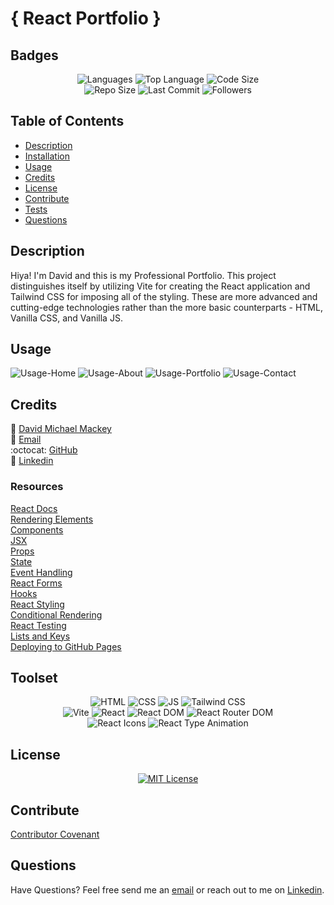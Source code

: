 # { React Portfolio }

## Badges

<p align="center">
<img src="https://img.shields.io/github/languages/count/davidmichaelmackey/react-portfolio?color=FF9AA2&style=for-the-badge" alt="Languages" />
<img src="https://img.shields.io/github/languages/top/davidmichaelmackey/react-portfolio?color=FFB7B2&style=for-the-badge" alt="Top Language" />
<img src="https://img.shields.io/github/languages/code-size/davidmichaelmackey/react-portfolio?color=FFDAC1&style=for-the-badge" alt="Code Size" /><br>
<img src="https://img.shields.io/github/repo-size/davidmichaelmackey/react-portfolio?color=E2F0CB&style=for-the-badge" alt="Repo Size" />
<img src="https://img.shields.io/github/last-commit/davidmichaelmackey/react-portfolio?color=B5EAD7&style=for-the-badge" alt="Last Commit" />
<img src="https://img.shields.io/github/followers/davidmichaelmackey?style=for-the-badge" alt="Followers" />
</p>

## Table of Contents

- [Description](#description)
- [Installation](#installation)
- [Usage](#usage)
- [Credits](#credits)
- [License](#license)
- [Contribute](#contribute)
- [Tests](#tests)
- [Questions](#questions)

## Description

Hiya! I'm David and this is my Professional Portfolio. This project distinguishes itself by utilizing Vite for creating the React application and Tailwind CSS for imposing all of the styling. These are more advanced and cutting-edge technologies rather than the more basic counterparts - HTML, Vanilla CSS, and Vanilla JS.

## Usage

![Usage-Home](./src/assets/images/homepage.png)
![Usage-About](./src/assets/images/aboutpage.png)
![Usage-Portfolio](./src/assets/images/portfoliopage.png)
![Usage-Contact](./src/assets/images/contactpage.png)

## Credits

:bust_in_silhouette: [David Michael Mackey](https://www.notion.so/davidmichaelmackey/David-Mackey-a59ce61a996840d6a933e3b135673467?pvs=4)<br>
:email: [Email](mailto:davidmackey@hey.com)<br>
:octocat: [GitHub](https://github.com/davidmichaelmackey/)<br>
:briefcase: [Linkedin](https://linkedin.com/in/davidmichaelmackey/)<br>

### Resources

[React Docs](https://create-react-app.dev/docs/getting-started/)<br>
[Rendering Elements](https://legacy.reactjs.org/docs/rendering-elements.html)<br>
[Components](https://legacy.reactjs.org/docs/components-and-props.html)<br>
[JSX](https://legacy.reactjs.org/docs/introducing-jsx.html)<br>
[Props](https://legacy.reactjs.org/docs/components-and-props.html)<br>
[State](https://legacy.reactjs.org/docs/state-and-lifecycle.html)<br>
[Event Handling](https://legacy.reactjs.org/docs/handling-events.html)<br>
[React Forms](https://legacy.reactjs.org/docs/forms.html)<br>
[Hooks](https://legacy.reactjs.org/docs/hooks-intro.html)<br>
[React Styling](https://legacy.reactjs.org/docs/faq-styling.html)<br>
[Conditional Rendering](https://legacy.reactjs.org/docs/conditional-rendering.html)<br>
[React Testing](https://legacy.reactjs.org/docs/testing.html)<br>
[Lists and Keys](https://legacy.reactjs.org/docs/lists-and-keys.html)<br>
[Deploying to GitHub Pages](https://docs.github.com/en/pages/getting-started-with-github-pages/creating-a-github-pages-site)<br>

## Toolset

<p align="center">
    <img src="https://img.shields.io/badge/-HTML-EB6337?style=for-the-badge"  alt="HTML" />
    <img src="https://img.shields.io/badge/-CSS-2A56F5?style=for-the-badge"  alt="CSS" />
    <img src="https://img.shields.io/badge/-JS-F6DD4A?style=for-the-badge"  alt="JS" />
    <img src="https://img.shields.io/badge/-Tailwind_CSS-52B4D2?style=for-the-badge"  alt="Tailwind CSS" /><br>
    <img src="https://img.shields.io/badge/-Vite-3CBDFF?style=for-the-badge"  alt="Vite" />
    <img src="https://img.shields.io/badge/-React-82D7F7?style=for-the-badge"  alt="React" />
    <img src="https://img.shields.io/badge/-React_DOM-33363D?style=for-the-badge"  alt="React DOM" />
    <img src="https://img.shields.io/badge/-React_Router_DOM-212329?style=for-the-badge"  alt="React Router DOM" /><br>
    <img src="https://img.shields.io/badge/-React_Icons-1C3354?style=for-the-badge"  alt="React Icons" />
    <img src="https://img.shields.io/badge/-React_Type_Animation-D32D26?style=for-the-badge"  alt="React Type Animation" />
      
</p>

## License

<p align = "center">
  <a href="https://opensource.org/licenses/MIT"><img src="https://img.shields.io/badge/License-MIT-A31F34?style=for-the-badge" alt="MIT License"/></a>
</p>

## Contribute

[Contributor Covenant](https://www.contributor-covenant.org/)

## Questions

Have Questions? Feel free send me an [email](mailto:davidmackey@hey.com) or reach out to me on [Linkedin](https://linkedin.com/in/davidmichaelmackey/).

